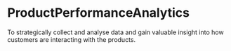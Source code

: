 # ProductPerformanceAnalytics
To strategically collect and analyse data and gain valuable insight into how customers are interacting with the products.  
